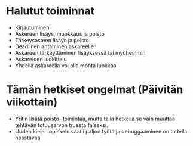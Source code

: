 # Halutut toiminnat

* Kirjautuminen
* Askereen lisäys, muokkaus ja poisto
* Tärkeysasteen lisäys ja poisto
* Deadlinen antaminen askareelle
* Askareen tärkeyttäminen lisäyksessä tai myöhemmin
* Askareiden luokittelu
* Yhdellä askareella voi olla monta luokkaa

# Tämän hetkiset ongelmat (Päivitän viikottain)

* Yritin lisätä poisto- toimintaa, mutta tällä hetkellä se vain muuttaa tehtävän totuusarvon truesta falseksi. 
* Uuden kielen opiskelu vaatii paljon työtä ja debuggaaminen on todella haastavaa
